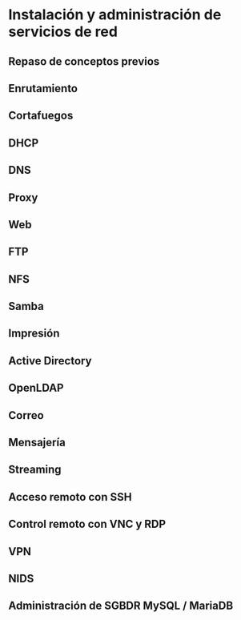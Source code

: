 # Instalación y administración de servicios de red

## Repaso de conceptos previos

## Enrutamiento

## Cortafuegos

## DHCP

## DNS

## Proxy

## Web

## FTP

## NFS

## Samba

## Impresión

## Active Directory

## OpenLDAP

## Correo

## Mensajería

## Streaming

## Acceso remoto con SSH

## Control remoto con VNC y RDP

## VPN

## NIDS

## Administración de SGBDR MySQL / MariaDB
